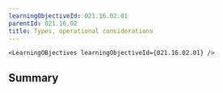 ```yaml
---
learningObjectiveId: 021.16.02.01
parentId: 021.16.02
title: Types, operational considerations
---
```


```tsx eval
<LearningOBjectives learningObjectiveId={021.16.02.01} />
```

## Summary
